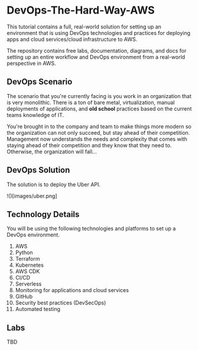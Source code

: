 # DevOps-The-Hard-Way-AWS

This tutorial contains a full, real-world solution for setting up an environment that is using DevOps technologies and practices for deploying apps and cloud services/cloud infrastructure to AWS.


The repository contains free labs, documentation, diagrams, and docs for setting up an entire workflow and DevOps environment from a real-world perspective in AWS.

## DevOps Scenario
The scenario that you're currently facing is you work in an organization that is very monolithic. There is a ton of bare metal, virtualization, manual deployments of applications, and **old school** practices based on the current teams knowledge of IT.

You're brought in to the company and team to make things more modern so the organization can not only succeed, but stay ahead of their competition. Management now understands the needs and complexity that comes with staying ahead of their competition and they know that they need to. Otherwise, the organization will fall...

## DevOps Solution
The solution is to deploy the Uber API.

!()[images/uber.png]

## Technology Details
You will be using the following technologies and platforms to set up a DevOps environment.

1. AWS
2. Python
3. Terraform
4. Kubernetes
5. AWS CDK
6. CI/CD
7. Serverless
8. Monitoring for applications and cloud services
9. GitHub
10. Security best practices (DevSecOps)
11. Automated testing

## Labs
TBD
